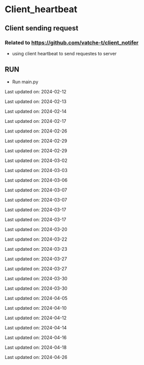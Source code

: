 # Client_heartbeat

## Client sending request 
### Related to https://github.com/vatche-t/client_notifer 

+ using client heartbeat to send requestes to server

## RUN

* Run main.py 

Last updated on: 2024-02-12

Last updated on: 2024-02-13

Last updated on: 2024-02-14

Last updated on: 2024-02-17

Last updated on: 2024-02-26

Last updated on: 2024-02-29

Last updated on: 2024-02-29

Last updated on: 2024-03-02

Last updated on: 2024-03-03

Last updated on: 2024-03-06

Last updated on: 2024-03-07

Last updated on: 2024-03-07

Last updated on: 2024-03-17

Last updated on: 2024-03-17

Last updated on: 2024-03-20

Last updated on: 2024-03-22

Last updated on: 2024-03-23

Last updated on: 2024-03-27

Last updated on: 2024-03-27

Last updated on: 2024-03-30

Last updated on: 2024-03-30

Last updated on: 2024-04-05

Last updated on: 2024-04-10

Last updated on: 2024-04-12

Last updated on: 2024-04-14

Last updated on: 2024-04-16

Last updated on: 2024-04-18

Last updated on: 2024-04-26
